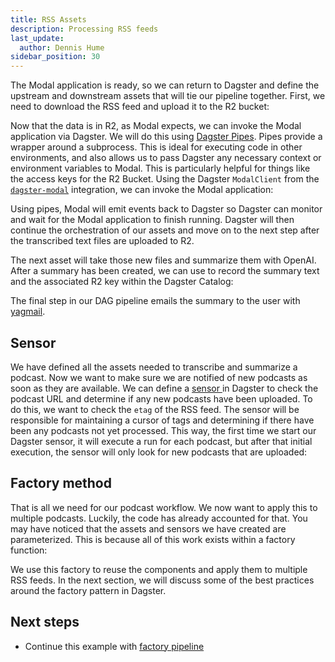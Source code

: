 ```yaml
---
title: RSS Assets
description: Processing RSS feeds
last_update:
  author: Dennis Hume
sidebar_position: 30
---
```


The Modal application is ready, so we can return to Dagster and define the upstream and downstream assets that will tie our pipeline together. First, we need to download the RSS feed and upload it to the R2 bucket:

<CodeExample
  path="docs_projects/project_dagster_modal_pipes/project_dagster_modal_pipes/defs/pipeline_factory.py"
  language="python"
  startAfter="start_podcast_audio"
  endBefore="end_podcast_audio"
/>

Now that the data is in R2, as Modal expects, we can invoke the Modal application via Dagster. We will do this using [Dagster Pipes](/guides/build/external-pipelines/). Pipes provide a wrapper around a subprocess. This is ideal for executing code in other environments, and also allows us to pass Dagster any necessary context or environment variables to Modal. This is particularly helpful for things like the access keys for the R2 Bucket. Using the Dagster `ModalClient` from the [`dagster-modal`](/integrations/libraries/modal) integration, we can invoke the Modal application:

<CodeExample
  path="docs_projects/project_dagster_modal_pipes/project_dagster_modal_pipes/defs/pipeline_factory.py"
  language="python"
  startAfter="start_transcription"
  endBefore="end_transcription"
/>

Using pipes, Modal will emit events back to Dagster so Dagster can monitor and wait for the Modal application to finish running. Dagster will then continue the orchestration of our assets and move on to the next step after the transcribed text files are uploaded to R2.

The next asset will take those new files and summarize them with OpenAI. After a summary has been created, we can use <PyObject section="assets" module="dagster" object="MaterializeResult" /> to record the summary text and the associated R2 key within the Dagster Catalog:

<CodeExample
  path="docs_projects/project_dagster_modal_pipes/project_dagster_modal_pipes/defs/pipeline_factory.py"
  language="python"
  startAfter="start_summary"
  endBefore="end_summary"
/>

The final step in our DAG pipeline emails the summary to the user with [yagmail](https://github.com/kootenpv/yagmail).

## Sensor

We have defined all the assets needed to transcribe and summarize a podcast. Now we want to make sure we are notified of new podcasts as soon as they are available. We can define a [sensor ](/guides/automate/sensors/) in Dagster to check the podcast URL and determine if any new podcasts have been uploaded. To do this, we want to check the `etag` of the RSS feed. The sensor will be responsible for maintaining a cursor of tags and determining if there have been any podcasts not yet processed. This way, the first time we start our Dagster sensor, it will execute a run for each podcast, but after that initial execution, the sensor will only look for new podcasts that are uploaded:

<CodeExample
  path="docs_projects/project_dagster_modal_pipes/project_dagster_modal_pipes/defs/pipeline_factory.py"
  language="python"
  startAfter="start_sensor"
  endBefore="end_sensor"
/>

## Factory method

That is all we need for our podcast workflow. We now want to apply this to multiple podcasts. Luckily, the code has already accounted for that. You may have noticed that the assets and sensors we have created are parameterized. This is because all of this work exists within a factory function:

<CodeExample
  path="docs_projects/project_dagster_modal_pipes/project_dagster_modal_pipes/defs/pipeline_factory.py"
  language="python"
  startAfter="start_factory"
  endBefore="end_factory"
/>

We use this factory to reuse the components and apply them to multiple RSS feeds. In the next section, we will discuss some of the best practices around the factory pattern in Dagster.

## Next steps

- Continue this example with [factory pipeline](/examples/modal/factory-pipeline)
